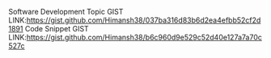 Software Development Topic GIST LINK:https://gist.github.com/Himansh38/037ba316d83b6d2ea4efbb52cf2d1891
Code Snippet GIST LINK:https://gist.github.com/Himansh38/b6c960d9e529c52d40e127a7a70c527c